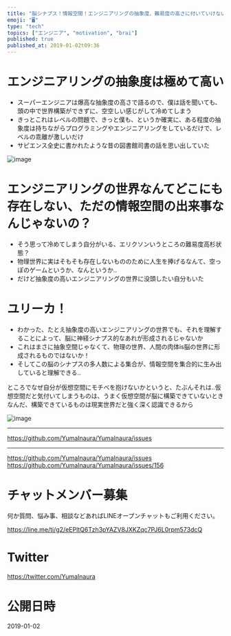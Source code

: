 ```yaml
---
title: "脳シナプス！情報空間！エンジニアリングの抽象度、難易度の高さに付いていけないWeb開発エンジニアの独り言"
emoji: "🖥"
type: "tech"
topics: ["エンジニア", "motivation", "brai"]
published: true
published_at: 2019-01-02t09:36
---
```


# エンジニアリングの抽象度は極めて高い

- スーパーエンジニアは爆高な抽象度の高さで語るので、僕は話を聞いても、頭の中で世界構築ができずに、空空しい感じがして冷めてしまう
- きっとこれはレベルの問題で、きっと僕も、というか確実に、ある程度の抽象度は持ちながらプログラミングやエンジニアリングをしているだけで、レベルの乖離が激しいだけ
- サピエンス全史に書かれたような昔の図書館司書の話を思い出していた

![image](https://user-images.githubusercontent.com/13635059/50577630-557e2580-0e6f-11e9-950f-8d0f1ced0500.png)

# エンジニアリングの世界なんてどこにも存在しない、ただの情報空間の出来事なんじゃないの？

- そう思って冷めてしまう自分がいる、エリクソンいうところの難易度高杉状態？
- 物理世界に実はそもそも存在しないもののために人生を捧げるなんて、空っぽのゲームというか、なんというか‥
- だけど抽象度の高いエンジニアリングの世界に没頭したい自分もいた

# ユリーカ！

- わかった、たとえ抽象度の高いエンジニアリングの世界でも、それを理解することによって、脳に神経シナプス的なあれが形成されるじゃないか
- これはまさに抽象空間じゃなくて、物理の世界、人間の肉体is脳の世界に形成されるものではないか！
- そしてこの脳のシナプスの多人数による集合が、情報空間を集合的に生み出していると理解できる‥

ところでなぜ自分が仮想空間にモチベを抱けないかというと、たぶんそれは‥仮想空間だと気付いてしまうものは、うまく仮想空間が脳に構築できていないときなんだ、構築できているものは現実世界だと強く深く認識できるから

![image](https://user-images.githubusercontent.com/13635059/50577707-5617bb80-0e71-11e9-9270-52fc6eacd3c5.png)

---

https://github.com/YumaInaura/YumaInaura/issues


---

https://github.com/YumaInaura/YumaInaura/issues
https://github.com/YumaInaura/YumaInaura/issues/156








<!-- Update From Qiita API -->

# チャットメンバー募集


何か質問、悩み事、相談などあればLINEオープンチャットもご利用ください。

https://line.me/ti/g2/eEPltQ6Tzh3pYAZV8JXKZqc7PJ6L0rpm573dcQ





# Twitter


https://twitter.com/YumaInaura


<!-- Update From Qiita API -->



# 公開日時

2019-01-02
